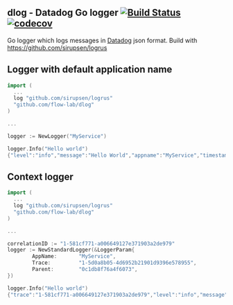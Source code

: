 ## dlog - Datadog Go logger [![Build Status](https://travis-ci.org/flow-lab/dlog.svg?branch=master)](https://travis-ci.org/flow-lab/dlog) [![codecov](https://codecov.io/gh/flow-lab/dlog/branch/master/graph/badge.svg)](https://codecov.io/gh/flow-lab/dlog)

Go logger which logs messages in [Datadog](https://docs.datadoghq.com/logs/)
json format. Build with https://github.com/sirupsen/logrus

## Logger with default application name

```go
import (
  ...
  log "github.com/sirupsen/logrus"
  "github.com/flow-lab/dlog"
)

...

logger := NewLogger("MyService")

logger.Info("Hello world")
{"level":"info","message":"Hello World","appname":"MyService","timestamp":"2018-04-15T21:06:00+02:00"}
```

## Context logger

```go
import (
  ...
  log "github.com/sirupsen/logrus"
  "github.com/flow-lab/dlog"
)

...

correlationID := "1-581cf771-a006649127e371903a2de979"
logger := NewStandardLogger(&LoggerParam{
		AppName:       "MyService",
		Trace:         "1-5d0a8b05-4d6952b21901d9396e578955",
		Parent:        "0c1db8f76a4f6073",
})

logger.Info("Hello world")
{"trace":"1-581cf771-a006649127e371903a2de979","level":"info","message":"Hello World","appname":"MyService","timestamp":"2018-04-15T21:05:19+02:00"}
```
